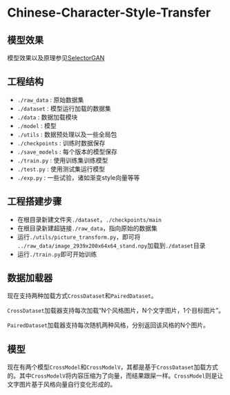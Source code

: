 # Chinese-Character-Style-Transfer

## 模型效果

模型效果以及原理参见[SelectorGAN](https://mhy12345.xyz/technology/selector-gan/)

## 工程结构

* `./raw_data` : 原始数据集
* `./dataset` : 模型运行加载的数据集
* `./data` : 数据加载模块
* `./model` : 模型
* `./utils` : 数据预处理以及一些全局包
* `./checkpoints` : 训练时数据保存
* `./save_models` : 每个版本的模型保存
* `./train.py` : 使用训练集训练模型
* `./test.py` : 使用测试集运行模型
* `./exp.py` : 一些试验，诸如渐变style向量等等

## 工程搭建步骤

* 在根目录新建文件夹`./dataset`，`./checkpoints/main`
* 在根目录新建超链接`./raw_data`，指向原始的数据集
* 运行`./utils/picture_transform.py`，即可将 `../raw_data/image_2939x200x64x64_stand.npy`加载到`./dataset`目录
* 运行`./train.py`即可开始训练

## 数据加载器

现在支持两种加载方式`CrossDataset`和`PairedDataset`。

`CrossDataset`加载器支持每次加载“N个风格图片，N个文字图片，1个目标图片”。

`PairedDataset`加载器支持每次随机两种风格，分别返回该风格的N个图片。


## 模型

现在有两个模型`CrossModel`和`CrossModelV`，其都是基于`CrossDataset`加载方式的。其中`CrossModelV`将内容压缩为了向量，而结果跟屎一样。`CrossModel`则是让文字图片基于风格向量自行变化形成的。
